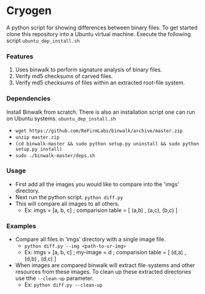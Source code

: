 # Cryogen
A python script for showing differences between binary files.
To get started clone this repository into a Ubuntu virtual machine.
Execute the following script ``` ubuntu_dep_install.sh ```

### Features
1. Uses binwalk to perform signature analysis of binary files.
2. Verify md5 checksums of carved files.
3. Verify md5 checksums of files within an extracted root-file system.

### Dependencies
Install Binwalk from scratch. There is also an installation script one can run on Ubuntu systems. ``` ubuntu_dep_install.sh ```
  - ```wget https://github.com/ReFirmLabs/binwalk/archive/master.zip```
  - ```unzip master.zip```
  - ```(cd binwalk-master && sudo python setup.py uninstall && sudo python setup.py install)```
  - ```sudo ./binwalk-master/deps.sh```

### Usage
   - First add all the images you would like to compare into the 'imgs' directory.
   - Next run the python script. ``` python diff.py ```
   - This will compare all images to all others. 
      - Ex: imgs = [a, b, c] ; comparision table = [ (a,b) , (a,c), (b,c) ]

### Examples
   - Compare all files in 'imgs' directory with a single image file.
      - ``` python diff.py --img <path-to-ur-img> ```
      - Ex: imgs = [a, b, c] ; my-image = d ; comparision table = [ (d,a) , (d,b) , (d,c) ]
   - When images are compared binwalk will extract file-systems and other resources from these images. To clean up these extracted directories use tthe ``` --clean-up ``` parameter.
      - Ex: ``` python diff.py --clean-up ```

